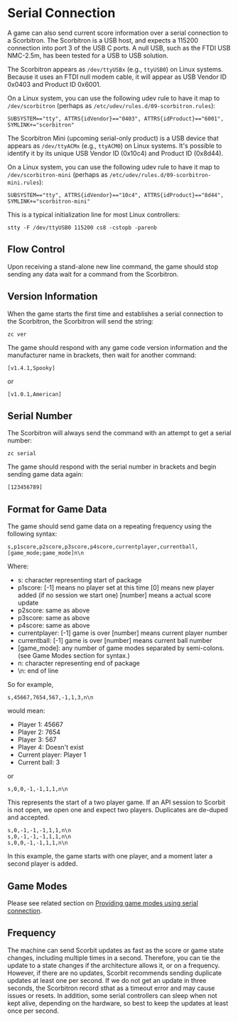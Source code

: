 # Serial Connection

A game can also send current score information over a serial connection to a Scorbitron. The Scorbitron is a USB host, and expects a 115200 connection into port 3 of the USB C ports. A null USB, such as the FTDI USB NMC-2.5m, has been tested for a USB to USB solution.

The Scorbitron appears as `/dev/ttyUSBx` (e.g., `ttyUSB0`) on Linux systems.  Because it uses an FTDI null modem cable, it will appear as USB Vendor ID 0x0403 and Product ID 0x6001.

On a Linux system, you can use the following udev rule to have it map to `/dev/scorbitron` (perhaps as `/etc/udev/rules.d/09-scorbitron.rules`):
```
SUBSYSTEM=="tty", ATTRS{idVendor}=="0403", ATTRS{idProduct}=="6001", SYMLINK+="scorbitron"
```

The Scorbitron Mini (upcoming serial-only product) is a USB device that appears as `/dev/ttyACMx` (e.g., `ttyACM0`) on Linux systems.  It's possible to identify it by its unique USB Vendor ID (0x10c4) and Product ID (0x8d44).  

On a Linux system, you can use the following udev rule to have it map to `/dev/scorbitron-mini` (perhaps as `/etc/udev/rules.d/09-scorbitron-mini.rules`):
```
SUBSYSTEM=="tty", ATTRS{idVendor}=="10c4", ATTRS{idProduct}=="8d44", SYMLINK+="scorbitron-mini"
```

This is a typical initialization line for most Linux controllers:

`stty -F /dev/ttyUSB0 115200 cs8 -cstopb -parenb`

## Flow Control

Upon receiving a stand-alone new line command, the game should stop sending any data wait for a command from the Scorbitron.

## Version Information

When the game starts the first time and establishes a serial connection to the Scorbitron, the Scorbitron will send the string:

`zc ver`

The game should respond with any game code version information and the manufacturer name in brackets, then wait for another command:

`[v1.4.1,Spooky]`

or

`[v1.0.1,American]`

## Serial Number

The Scorbitron will always send the command with an attempt to get a serial number:

`zc serial`

The game should respond with the serial number in brackets and begin sending game data again:

`[123456789]`

## Format for Game Data

The game should send game data on a repeating frequency using the following syntax:

`s,p1score,p2score,p3score,p4score,currentplayer,currentball,[game_mode;game_mode]n\n`

Where:

* s:             character representing start of package
* p1score:       [-1] means no player set at this time
                 [0] means new player added (if no session we start one)
                 [number] means a actual score update
* p2score:       same as above
* p3score:       same as above
* p4score:       same as above
* currentplayer: [-1] game is over
                 [number] means current player number
* currentball:   [-1] game is over
                 [number] means current ball number
* [game_mode]:   any number of game modes separated by semi-colons. (see Game Modes section for syntax.)
* n:             character representing end of package
* \n:            end of line

So for example,

`s,45667,7654,567,-1,1,3,n\n`

would mean:

* Player 1: 45667
* Player 2: 7654
* Player 3: 567
* Player 4: Doesn't exist
* Current player: Player 1
* Current ball: 3

or

`s,0,0,-1,-1,1,1,n\n`

This represents the start of a two player game. If an API session to Scorbit is not open, we open one and expect two players. Duplicates are de-duped and accepted.

`s,0,-1,-1,-1,1,1,n\n`<br>
`s,0,-1,-1,-1,1,1,n\n`<br>
`s,0,0,-1,-1,1,1,n\n`

In this example, the game starts with one player, and a moment later a second player is added.

## Game Modes

Please see related section on [Providing game modes using serial connection](../08.-Game-Modes#providing-game-modes-using-serial-connection).

## Frequency

The machine can send Scorbit updates as fast as the score or game state changes, including multiple times in a second. Therefore, you can tie the update to a state changes if the architecture allows it, or on a frequency. However, if there are no updates, Scorbit recommends sending duplicate updates at least one per second. If we do not get an update in three seconds, the Scorbitron record sthat as a timeout error and may cause issues or resets. In addition, some serial controllers can sleep when not kept alive, depending on the hardware, so best to keep the updates at least once per second.